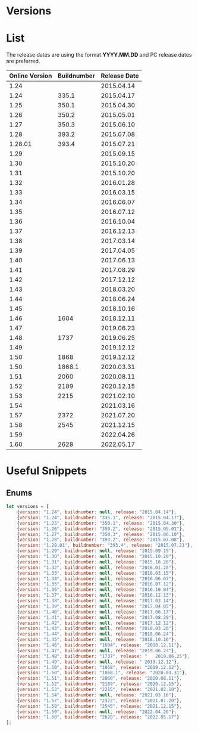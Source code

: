 # Versions

# List
The release dates are using the format **YYYY.MM.DD** and PC release dates are preferred.

| Online Version | Buildnumber | Release Date |
| -------------- | ----------- | ------------ |
| 1.24 |  | 2015.04.14 |
| 1.24 | 335.1 | 2015.04.17 |
| 1.25 | 350.1 | 2015.04.30 |
| 1.26 | 350.2 | 2015.05.01 |
| 1.27 | 350.3 | 2015.06.10 |
| 1.28 | 393.2 | 2015.07.08 |
| 1.28.01 | 393.4 | 2015.07.21 |
| 1.29 |  | 2015.09.15 |
| 1.30 |  | 2015.10.20 |
| 1.31 |  | 2015.10.20 |
| 1.32 |  | 2016.01.28 |
| 1.33 |  | 2016.03.15 |
| 1.34 |  | 2016.06.07 |
| 1.35 |  | 2016.07.12 |
| 1.36 |  | 2016.10.04 |
| 1.37 |  | 2016.12.13 |
| 1.38 |  | 2017.03.14 |
| 1.39 |  | 2017.04.05 |
| 1.40 |  | 2017.06.13 |
| 1.41 |  | 2017.08.29 |
| 1.42 |  | 2017.12.12 |
| 1.43 |  | 2018.03.20 |
| 1.44 |  | 2018.06.24 |
| 1.45 |  | 2018.10.16 |
| 1.46 | 1604 | 2018.12.11 |
| 1.47 |  | 2019.06.23 |
| 1.48 | 1737 | 2019.06.25 |
| 1.49 |  | 2019.12.12 |
| 1.50 | 1868 | 2019.12.12 |
| 1.50 | 1868.1 | 2020.03.31 |
| 1.51 | 2060 | 2020.08.11 |
| 1.52 | 2189 | 2020.12.15 |
| 1.53 | 2215 | 2021.02.10 |
| 1.54 |  | 2021.03.16 |
| 1.57 | 2372 | 2021.07.20 |
| 1.58 | 2545 | 2021.12.15 |
| 1.59 |  | 2022.04.26 |
| 1.60 | 2628 | 2022.05.17 |

# Useful Snippets
## Enums
```js
let versions = [
    {version: "1.24", buildnumber: null, release: "2015.04.14"},
    {version: "1.24", buildnumber: "335.1", release: "2015.04.17"},
    {version: "1.25", buildnumber: "350.1", release: "2015.04.30"},
    {version: "1.26", buildnumber: "350.2", release: "2015.05.01"},
    {version: "1.27", buildnumber: "350.3", release: "2015.06.10"},
    {version: "1.28", buildnumber: "393.2", release: "2015.07.08"},
    {version: "1.28.01", buildnumber: "393.4", release: "2015.07.21"},
    {version: "1.29", buildnumber: null, release: "2015.09.15"},
    {version: "1.30", buildnumber: null, release: "2015.10.20"},
    {version: "1.31", buildnumber: null, release: "2015.10.20"},
    {version: "1.32", buildnumber: null, release: "2016.01.28"},
    {version: "1.33", buildnumber: null, release: "2016.03.15"},
    {version: "1.34", buildnumber: null, release: "2016.06.07"},
    {version: "1.35", buildnumber: null, release: "2016.07.12"},
    {version: "1.36", buildnumber: null, release: "2016.10.04"},
    {version: "1.37", buildnumber: null, release: "2016.12.13"},
    {version: "1.38", buildnumber: null, release: "2017.03.14"},
    {version: "1.39", buildnumber: null, release: "2017.04.05"},
    {version: "1.40", buildnumber: null, release: "2017.06.13"},
    {version: "1.41", buildnumber: null, release: "2017.08.29"},
    {version: "1.42", buildnumber: null, release: "2017.12.12"},
    {version: "1.43", buildnumber: null, release: "2018.03.20"},
    {version: "1.44", buildnumber: null, release: "2018.06.24"},
    {version: "1.45", buildnumber: null, release: "2018.10.16"},
    {version: "1.46", buildnumber: "1604", release: "2018.12.11"},
    {version: "1.47", buildnumber: null, release: "2019.06.23"},
    {version: "1.48", buildnumber: "1737", release: "	2019.06.25"},
    {version: "1.49", buildnumber: null, release: "	2019.12.12"},
    {version: "1.50", buildnumber: "1868", release: "2019.12.12"},
    {version: "1.50", buildnumber: "1868.1", release: "2020.03.31"},
    {version: "1.51", buildnumber: "2060", release: "2020.08.11"},
    {version: "1.52", buildnumber: "2189", release: "2020.12.15"},
    {version: "1.53", buildnumber: "2215", release: "2021.02.10"},
    {version: "1.54", buildnumber: null, release: "2021.03.16"},
    {version: "1.57", buildnumber: "2372", release: "2021.07.20"},
    {version: "1.58", buildnumber: "2545", release: "2021.12.15"},
    {version: "1.59", buildnumber: null, release: "2022.04.26"},
    {version: "1.60", buildnumber: "2628", release: "2022.05.17"}
];
```
